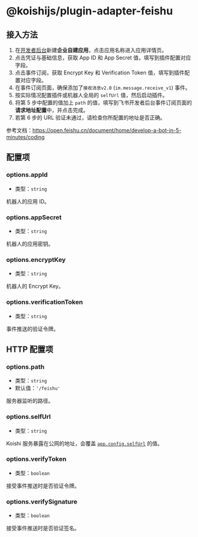 # @koishijs/plugin-adapter-feishu

## 接入方法

1. 在[开发者后台](https://open.feishu.cn/app/)新建**企业自建应用**，点击应用名称进入应用详情页。
2. 点击凭证与基础信息，获取 App ID 和 App Secret 值，填写到插件配置对应字段。
3. 点击事件订阅，获取 Encrypt Key 和 Verification Token 值，填写到插件配置对应字段。
4. 在事件订阅页面，确保添加了`接收消息v2.0` (`im.message.receive_v1`) 事件。
5. 按实际情况配置插件或机器人全局的 `selfUrl` 值，然后启动插件。
6. 将第 5 步中配置的值加上 `path` 的值，填写到飞书开发者后台事件订阅页面的**请求地址配置**中，并点击完成。
7. 若第 6 步的 URL 验证未通过，请检查你所配置的地址是否正确。

参考文档：<https://open.feishu.cn/document/home/develop-a-bot-in-5-minutes/coding>

## 配置项

### options.appId

- 类型：`string`

机器人的应用 ID。

### options.appSecret

- 类型：`string`

机器人的应用密钥。

### options.encryptKey

- 类型：`string`

机器人的 Encrypt Key。

### options.verificationToken

- 类型：`string`

事件推送的验证令牌。

## HTTP 配置项

### options.path

- 类型：`string`
- 默认值：`'/feishu'`

服务器监听的路径。

### options.selfUrl

- 类型：`string`

Koishi 服务暴露在公网的地址，会覆盖 [`app.config.selfUrl`](../../api/core/app.md#options-selfurl) 的值。

### options.verifyToken

- 类型：`boolean`

接受事件推送时是否验证令牌。

### options.verifySignature

- 类型：`boolean`

接受事件推送时是否验证签名。
